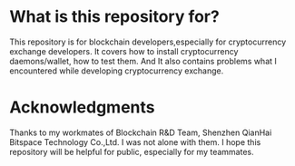 # What is this repository for?

  This repository is for blockchain developers,especially for cryptocurrency exchange developers. It covers how to install cryptocurrency daemons/wallet, how to test them. And It also contains problems what I encountered while developing cryptocurrency exchange.

# Acknowledgments

  Thanks to my workmates of Blockchain R&D Team, Shenzhen QianHai Bitspace Technology Co.,Ltd. I was not alone with them. I hope this repository will be helpful for public, especially for my teammates.
